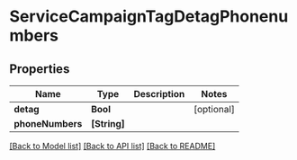 # ServiceCampaignTagDetagPhonenumbers

## Properties
Name | Type | Description | Notes
------------ | ------------- | ------------- | -------------
**detag** | **Bool** |  | [optional] 
**phoneNumbers** | **[String]** |  | 

[[Back to Model list]](../README.md#documentation-for-models) [[Back to API list]](../README.md#documentation-for-api-endpoints) [[Back to README]](../README.md)



